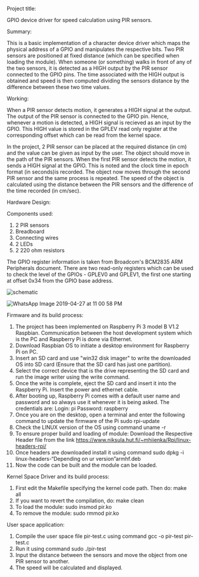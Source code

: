 Project title:

 GPIO device driver for speed calculation using PIR sensors. 

Summary:

This is a basic implementation of a character device driver which maps the physical address of a GPIO and manipulates the respective bits. Two PIR sensors are positioned at fixed distance (which can be specified when loading the module). When someone (or something) walks in front of any of the two sensors, it is detected as a HIGH output by the PIR sensor connected to the GPIO pins. The time associated with the HIGH output is obtained and speed is then computed dividing the sensors distance by the difference between these two time values.


Working:

When a PIR sensor detects motion, it generates a HIGH signal at the output. The output of the PIR sensor is connected to the GPIO pin. Hence, whenever a motion is detected, a HIGH signal is recieved as an input by the GPIO. This HIGH value is stored in the GPLEV read only register at the corresponding offset which can be read from the kernel space. 

In the project, 2 PIR sensor can be placed at the required distance (in cm) and the value can be given as input by the user. The object should move in the path of the PIR sensors. When the first PIR sensor detects the motion, it sends a HIGH signal at the GPIO. This is noted and the clock time in epoch format (in seconds)is recorded.  The object now moves through the second PIR sensor and the same process is repeated. The speed of the object is calculated using the distance between the PIR sensors and the difference of the time recorded  (in cm/sec). 

Hardware Design:

Components used:
1.	2 PIR sensors
2.	Breadboard 
3.	Connecting wires
4.	2 LEDs
5.	2 220 ohm resistors 

 

The GPIO register information is taken from Broadcom's BCM2835 ARM Peripherals document. There are two read-only registers which can be used to check the level of the GPIOs - GPLEV0 and GPLEV1, the first one starting at offset 0x34 from the GPIO base address.

![schematic](https://user-images.githubusercontent.com/47379504/56853195-fa060500-6941-11e9-888d-5c7f08838211.png)

![WhatsApp Image 2019-04-27 at 11 00 58 PM](https://user-images.githubusercontent.com/47379504/56853207-2c176700-6942-11e9-81d1-839fa59269e9.jpeg)

Firmware and its build process:

1.	The project has been implemented on Raspberry Pi 3 model B V1.2 Raspbian. Communication between the host development system which is the PC and Raspberry Pi is done via Ethernet.  
2.	Download Raspbian OS to initiate a desktop environment for Raspberry Pi on PC.
3.	Insert an SD card and use "win32 disk imager" to write the downloaded OS into SD card (Ensure that the SD card has just one partition).
4.	Select the correct device that is the drive representing the SD card and run the image writer using the write command.
5.	Once the write is complete, eject the SD card and insert it into the Raspberry Pi. Insert the power and ethernet cable.
6.	After booting up, Raspberry Pi comes with a default user name and password and so always use it whenever it is being asked. The credentials are:
Login: pi
Password: raspberry
7.	Once you are on the desktop, open a terminal and enter the following command to update the firmware of the Pi 
 sudo rpi-update
8.	Check the LINUX version of the OS using command
 uname -r
9.	To ensure proper build and loading of module: Download the Respective Header file from the link 
 https://www.niksula.hut.fi/~mhiienka/Rpi/linux-headers-rpi/
10.	Once headers are downloaded install it using command 
               sudo dpkg -i linux-headers-“Depending on ur version”armhf.deb
11.	Now the code can be built and the module can be loaded.

Kernel Space Driver and its build process:

1.	First edit the Makefile specifying the kernel code path. Then do:
make all
2.	If you want to revert the compilation, do:
  make clean
3.	To load the module:
    sudo insmod pir.ko
4.	To remove the module:
    sudo rmmod pir.ko

User space application:

1.	Compile the user space file pir-test.c using command
     gcc -o pir-test pir-test.c
2.	Run it using  command
     sudo ./pir-test
3.	Input the distance between the sensors and move the object from one PIR sensor to another.
4.	The speed will be calculated and displayed.
